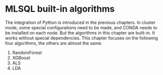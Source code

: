# MLSQL built-in algorithms

The integration of Python is introduced in the previous chapters. In cluster mode, some special configurations need to be made, and CONDA needs to be installed on each node. But the algorithms in this chapter are built-in.
It works without special dependencies. This chapter focuses on the following four algorithms, the others are almost the same.
1. RandomForest
2. XGBoost
3. ALS
4. LDA